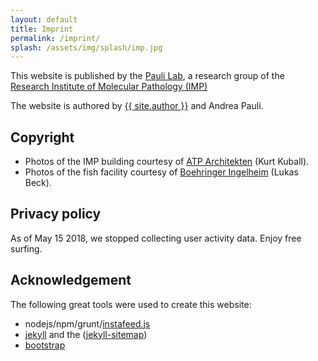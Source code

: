 ```yaml
---
layout: default
title: Imprint
permalink: /imprint/
splash: /assets/img/splash/imp.jpg
---
```


This website is published by the [Pauli Lab](/contact/), a research group of the
[Research Institute of Molecular Pathology (IMP)](htt://imp.ac.at/)

The website is authored by <a href="http://github.com/gatagat">{{ site.author }}</a> and Andrea Pauli.

## Copyright

* Photos of the IMP building courtesy of <a href="http://www.atp.ag/" rel="nofollow">ATP Architekten</a> (Kurt Kuball).
* Photos of the fish facility courtesy of <a href="https://www.boehringer-ingelheim.at/" rel="nofollow">Boehringer Ingelheim</a> (Lukas Beck).

## Privacy policy

As of May 15 2018, we stopped collecting user activity data. Enjoy free surfing.

## Acknowledgement

The following great tools were used to create this website:

* nodejs/npm/grunt/[instafeed.js](https://github.com/stevenschobert/instafeed.js)
* [jekyll](http://jekyllrb.com/) and the ([jekyll-sitemap](https://github.com/jekyll/jekyll-sitemap))
* [bootstrap](http://getbootstrap.com/)
